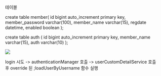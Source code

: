 테이블 

create table member(
	id bigint auto_increment primary key,
    member_password varchar(100),
    member_name varchar(15),
    regdate datetime,
    enabled boolean
);


create table auth (
    id bigint auto_increment primary key,
    member_name varchar(15),
    auth varchar(10)
);



![](C:\Users\csimo\Downloads\springbootsecurity1.png)


login 시도 -> authenticationManager 호출 
->  userCustomDetailService 호출 후 override 된
;loadUserByUsername 함수 실행 